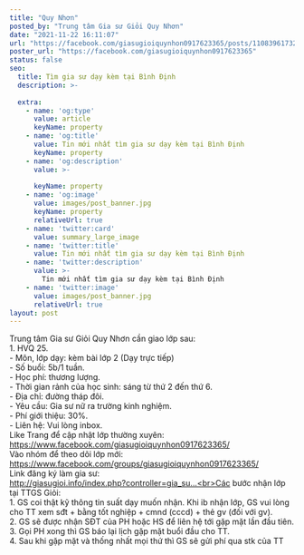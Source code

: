 ```yaml
---
title: "Quy Nhơn"
posted_by: "Trung tâm Gia sư Giỏi Quy Nhơn"
date: "2021-11-22 16:11:07"
url: "https://facebook.com/giasugioiquynhon0917623365/posts/1108396173232375"
poster_url: "https://facebook.com/giasugioiquynhon0917623365"
status: false
seo:
  title: Tìm gia sư dạy kèm tại Bình Định
  description: >-
    
  extra:
    - name: 'og:type'
      value: article
      keyName: property
    - name: 'og:title'
      value: Tin mới nhất tìm gia sư dạy kèm tại Bình Định
      keyName: property
    - name: 'og:description'
      value: >-
        
      keyName: property
    - name: 'og:image'
      value: images/post_banner.jpg
      keyName: property
      relativeUrl: true
    - name: 'twitter:card'
      value: summary_large_image
    - name: 'twitter:title'
      value: Tin mới nhất tìm gia sư dạy kèm tại Bình Định
    - name: 'twitter:description'
      value: >-
        Tin mới nhất tìm gia sư dạy kèm tại Bình Định
    - name: 'twitter:image'
      value: images/post_banner.jpg
      relativeUrl: true
layout: post
---
```

Trung tâm Gia sư Giỏi Quy Nhơn cần giao lớp sau:<br>1. HVQ 25.<br>- Môn, lớp dạy: kèm bài lớp 2 (Dạy trực tiếp)<br>- Số buổi: 5b/1 tuần.<br>- Học phí: thương lượng.<br>- Thời gian rảnh của học sinh: sáng từ thứ 2 đến thứ 6.<br>- Địa chỉ: đường tháp đôi.<br>- Yêu cầu: Gia sư nữ ra trường kinh nghiệm.<br>- Phí giới thiệu: 30%.<br>- Liên hệ: Vui lòng inbox.<br>Like Trang để cập nhật lớp thường xuyên: https://www.facebook.com/giasugioiquynhon0917623365/<br>Vào nhóm để theo dõi lớp mới: https://www.facebook.com/groups/giasugioiquynhon0917623365/<br>Link đăng ký làm gia sư:<br>http://giasugioi.info/index.php?controller=gia_su...<br>Các bước nhận lớp tại TTGS Giỏi:<br>1. GS coi thật kỹ thông tin suất dạy muốn nhận. Khi ib nhận lớp, GS vui lòng cho TT xem sđt + bằng tốt nghiệp + cmnd (cccd) + thẻ gv (đối với gv).<br>2. GS sẽ được nhận SĐT của PH hoặc HS để liên hệ tới gặp mặt lần đầu tiên.<br>3. Gọi PH xong thì GS báo lại lịch gặp mặt buổi đầu cho TT.<br>4. Sau khi gặp mặt và thống nhất mọi thứ thì GS sẽ gửi phí qua stk của TT
